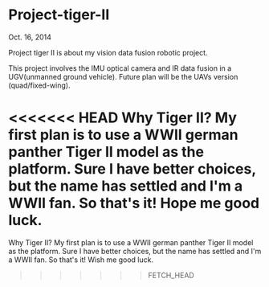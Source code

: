 Project-tiger-II
================


Oct. 16, 2014

Project tiger II is about my vision data fusion robotic project.

This project involves the IMU optical camera and IR data fusion in a UGV(unmanned ground vehicle). Future plan will be the UAVs version (quad/fixed-wing).

<<<<<<< HEAD
Why Tiger II? My first plan is to use a WWII german panther Tiger II model as the platform. Sure I have better choices, but the name has settled and I'm a WWII fan. So that's it! Hope me good luck.
=======
Why Tiger II? My first plan is to use a WWII german panther Tiger II model as the platform. Sure I have better choices, but the name has settled and I'm a WWII fan. So that's it! Wish me good luck.
>>>>>>> FETCH_HEAD
